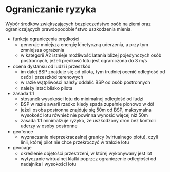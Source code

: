 # Ograniczanie ryzyka

Wybór środków zwiększających bezpieczeństwo osób na ziemi oraz ograniczających prawdopodobieństwo uszkodzenia mienia.

- funkcja ograniczenia prędkości
  - generuje mniejszą energię kinetyczną uderzenia, a przy tym zmniejsza ograżenia
  - w kategorii A2 istnieje możliwość latania bliżej pojedynczych osób postronnych, jeżeli prędkość lotu jest ograniczona do 3 m/s
- ocena dystansu od ludzi i przeszkód
  - im dalej BSP znajduje się od pilota, tym trudniej ocenić odległość od osób i przeszkód terenowych
  - w razie wątpliwości należy oddalić BSP od osób postronnych
  - należy latać blisko pilota
- zasada 1:1
  - stosunek wysokości lotu do minimalnej odległość od ludzi
  - BSP w razie awarii rzadko kiedy spada zupełnie pionowo w dół
  - jeżeli osoba postronna znajduje się 50m od BSP, maksymalna wysokość lotu również nie powinna wynosić więcej niż 50m
  - zasada 1:1 minimalzuje ryzyko, że uszkodzony dron bez kontroli uderzy w osoby postronne
- geofence
  - wyznaczanie nieprzekraczalnej granicy (wirtualnego płotu), czyli linii, której pilot nie chce przekroczyć w trakcie lotu
- geocage
  - określenie objętości przestrzeni, w której wykonywany jest lot
  - wytyczanie wirtualnej klatki poprzez ograniczenie odległości od nadajnika i wysokości lotu
